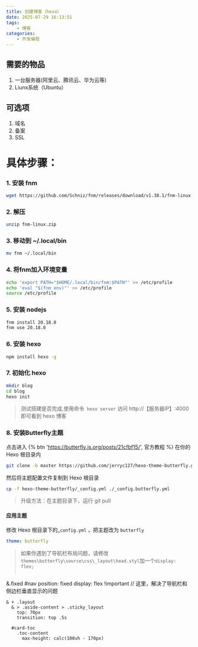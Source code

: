 ```yaml
---
title: 创建博客（hexo）
date: 2025-07-29 16:13:51
tags:
    - 博客
categories:
    - 开发编程
---
```


## 需要的物品
1. 一台服务器(阿里云、腾讯云、华为云等)
2. Liunx系统（Ubuntu）
## 可选项
1. 域名
2. 备案
3. SSL

# 具体步骤：
### 1. 安装 fnm
```bash
wget https://github.com/Schniz/fnm/releases/download/v1.38.1/fnm-linux.zip
```
### 2. 解压
```bash
unzip fnm-linux.zip
```
### 3. 移动到 ~/.local/bin
```bash
mv fnm ~/.local/bin
```
### 4. 将fnm加入环境变量
```bash
echo 'export PATH="$HOME/.local/bin/fnm:$PATH"' >> /etc/profile
echo 'eval "$(fnm env)"' >> /etc/profile
source /etc/profile
```
### 5. 安装 nodejs
```bash
fnm install 20.18.0
fnm use 20.18.0
```
### 6. 安装 hexo
```bash
npm install hexo -g
```
### 7. 初始化 hexo
```bash
mkdir blog
cd blog
hexo init
```
> 测试搭建是否完成,使用命令`
> hexo server`
> 访问 http://【服务器IP】:4000 即可看到 hexo 博客

### 8. 安装Butterfly主题
点击进入 {% btn 'https://butterfly.js.org/posts/21cfbf15/', 官方教程 %}
在你的 Hexo 根目录内

```bash
git clone -b master https://github.com/jerryc127/hexo-theme-butterfly.git
```
然后将主题配置文件复制到 Hexo 根目录
```bash
cp -f hexo-theme-butterfly/_config.yml ./_config.butterfly.yml
```
> 升级方法：在主题目录下，运行 git pull
#### 应用主题
修改 Hexo 根目录下的_`config.yml` ，把主题改为 `butterfly`
```yaml
theme: butterfly
```
> 如果你遇到了导航栏布局问题，请修改`themes\butterfly\source\css\_layout\head.styl`加一个`display: flex;`
> ```css

  &.fixed
    #nav
      position: fixed
      display: flex !important  // 这里，解决了导航栏和侧边栏垂直显示的问题

    & + .layout
      & > .aside-content > .sticky_layout
        top: 70px
        transition: top .5s

      #card-toc
        .toc-content
          max-height: calc(100vh - 170px)
```